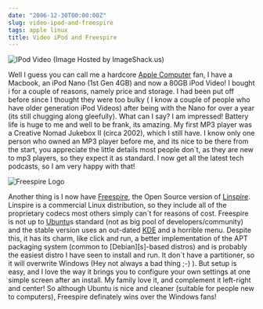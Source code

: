 ```yaml
---
date: "2006-12-30T00:00:00Z"
slug: video-ipod-and-freespire
tags: apple linux
title: Video iPod and Freespire
---
```


![IPod Video (Image Hosted by
ImageShack.us)](http://img412.imageshack.us/img412/8155/imageshj0.jpg "IPod
Video (Image Hosted by ImageShack.us)")

Well I guess you can call me a hardcore [Apple Computer](http://www.apple.ie
"Apple Computer") fan, I have a Macbook, an iPod Nano (1st Gen 4GB) and now a
80GB iPod Video! I bought i for a couple of reasons, namely price and storage.
I had been put off before since I thought they were too bulky ( I know a
couple of people who have older generation iPod Videos) after being with the
Nano for over a year (its still chugging along gleefully). What can I say? I
am impressed! Battery life is huge to me and well to be frank, its amazing. My
first MP3 player was a Creative Nomad Jukebox II (circa 2002), which I still
have. I know only one person who owned an MP3 player before me, and its nice
to be there from the start, you appreciate the little details most people
don´t, as they are new to mp3 players, so they expect it as standard. I now
get all the latest tech podcasts, so I am very happy with that!

![Freespire Logo](http://img201.imageshack.us/img201/1737/slogoci6.gif "Freespire Logo")
  
Another thing is I now have [Freespire][], the Open Source version of
[Linspire][]. Linspire is a commercial Linux distribution, so they include all
of the proprietary codecs most others simply can´t for reasons of cost.
Freespire is not up to [Ubuntu][]s standard (not as big pool of
developers/community) and the stable version uses an out-dated [KDE][] and a
horrible menu. Despite this, it has its charm, like click and run, a better
implementation of the APT packaging system (common to [Debian][s]-based
distros) and is probably the easiest distro I have seen to install and run. It
don´t have a partitioner, so it will overwrite Windows (Hey not always a bad
thing ;-) ). But setup is easy, and I love the way it brings you to configure
your own settings at one simple screen after an install. My family love it,
and complement it left-right and center! So although Ubuntu is nice and
cleaner (suitable for people new to computers), Freespire definately wins over
the Windows fans!

[Freespire]: http://www.freespire.org "freespire"
[Linspire]: http://www.linspire.com "Linspire"
[Ubuntu]: http://www.ubuntu.com "Ubuntu"
[KDE]: http://kde.org "K Desktop Enviroment"
[Debian]: http://debian.org "Debian"
